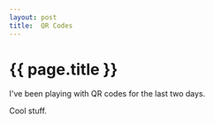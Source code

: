 ```yaml
---
layout: post
title:  QR Codes
---
```


{{ page.title }}
================

I've been playing with QR codes for the last two days.

Cool stuff.
